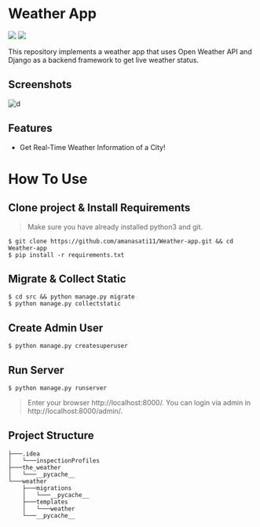 # Weather App
[![](https://img.shields.io/pypi/pyversions/Django.svg)](https://python.org/downloads/)
[![](https://img.shields.io/badge/django-2.0%20%7C%202.1%20%7C%202.2-success.svg)](https://djangoproject.com/)

This repository implements a weather app that uses Open Weather API and Django as a backend framework to get live weather status.

## Screenshots
![d](https://user-images.githubusercontent.com/69810375/94898101-970d8b80-04ae-11eb-8bb0-7f89aef27c3c.PNG)

## Features 

- Get Real-Time Weather Information of a City!

How To Use
=
## Clone project & Install Requirements
> Make sure you have already installed python3 and git.
```
$ git clone https://github.com/amanasati11/Weather-app.git && cd Weather-app
$ pip install -r requirements.txt
```
## Migrate & Collect Static
```
$ cd src && python manage.py migrate
$ python manage.py collectstatic
```
## Create Admin User
```
$ python manage.py createsuperuser
```
## Run Server
```
$ python manage.py runserver
```
> Enter your browser http://localhost:8000/. You can login via admin in http://localhost:8000/admin/.

## Project Structure
```
├───.idea
│   └───inspectionProfiles
├───the_weather
│   └───__pycache__
└───weather
    ├───migrations
    │   └───__pycache__
    ├───templates
    │   └───weather
    └───__pycache__
